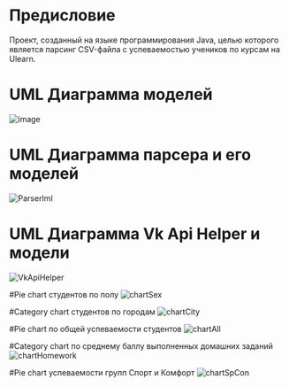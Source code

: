 # Предисловие
Проект, созданный на языке программирования Java, целью которого является парсинг CSV-файла с успеваемостью учеников по курсам на Ulearn.

# UML Диаграмма моделей
![image](https://user-images.githubusercontent.com/57283186/196049104-3d5695f7-7b00-4cc8-8ca7-a604f6897064.png)

# UML Диаграмма парсера и его моделей
![ParserIml](https://user-images.githubusercontent.com/57283186/198904397-8bc7e5f1-08cc-47cf-8039-87b0210c9e33.png)

# UML Диаграмма Vk Api Helper и модели
![VkApiHelper](https://user-images.githubusercontent.com/57283186/200187000-fd9d921a-6366-4674-b0c6-639c33bbb535.png)

#Pie chart студентов по полу
![chartSex](https://user-images.githubusercontent.com/57283186/209483719-c48e63c3-7147-453d-9495-dd34acc4c02b.png)

#Category chart студентов по городам
![chartCity](https://user-images.githubusercontent.com/57283186/209483727-c7a6fd9e-87e5-417c-bca7-3d013191ea18.png)

#Pie chart по общей успеваемости студентов
![chartAll](https://user-images.githubusercontent.com/57283186/209483738-57cd3575-e04a-48a0-9db6-8c86da25e06e.png)

#Category chart по среднему баллу выполненных домашних заданий
![chartHomework](https://user-images.githubusercontent.com/57283186/209483746-8525e1cf-6d0c-45bb-9c98-27f73847ceb5.png)

#Pie chart успеваемости групп Спорт и Комфорт
![chartSpCon](https://user-images.githubusercontent.com/57283186/209483755-efaff26d-d79a-4fa9-8323-37aa8b17e4dd.png)
